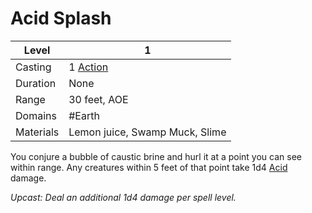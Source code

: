 # Acid Splash

| Level     | 1                                                  |
| --------- | -------------------------------------------------- |
| Casting   | 1 [Action](../../../../Game%20Structure/Action.md) |
| Duration  | None                                               |
| Range     | 30 feet, AOE                                       |
| Domains   | #Earth                                             |
| Materials | Lemon juice, Swamp Muck, Slime                     |

You conjure a bubble of caustic brine and hurl it at a point you can see within range. Any creatures within 5 feet of that point take 1d4 [Acid](../../../../Damage%20Types/Acid.md) damage.

*Upcast: Deal an additional 1d4 damage per spell level.*